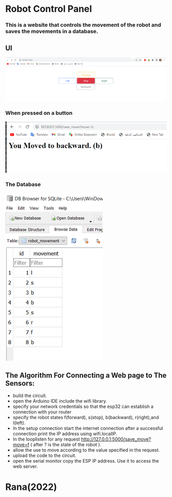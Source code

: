 # Robot Control Panel

### This is a website that controls the movement of the robot and saves the movements in a database.

## UI
![img.png](img.png)

### When pressed on a button
![img_1.png](img_1.png)

### The Database
![img_2.png](img_2.png)


## The Algorithm For Connecting a Web page to The Sensors:
* build the circuit.
* open the  Arduino  IDE include the wifi library.
* specify your network credentials so that the esp32 can establish a connection with your router
* specify the robot states f(forward), s(stop), b(backward), r(right),and l(left).
* In the setup connection start the internet connection after a successful connection print the IP address using wifi.localIP.
* In the looplisten for any request http://127.0.0.1:5000/save_move?move=f ( after ? is the state of the robot ).
* allow the use to move according to the value specified in the request.
* upload the code to the circuit.
* open the serial monitor copy the ESP IP address. Use it to access the web server.

# Rana(2022)